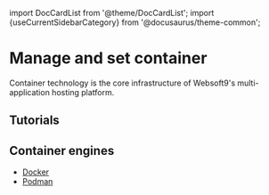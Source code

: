 import DocCardList from '@theme/DocCardList';
import {useCurrentSidebarCategory} from '@docusaurus/theme-common';

# Manage and set container

Container technology is the core infrastructure of Websoft9's multi-application hosting platform.  

## Tutorials

<DocCardList items={useCurrentSidebarCategory().items}/>

## Container engines

- [Docker](https://www.docker.com/)
- [Podman](https://podman.io/)